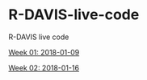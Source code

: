 # R-DAVIS-live-code
R-DAVIS live code

[Week 01: 2018-01-09](https://dl.dropboxusercontent.com/s/odkuptfvl5kqskt/2018-R-DAVIS-w1.R?dl=0)

[Week 02: 2018-01-16](https://dl.dropboxusercontent.com/s/nd15b2o4rojq83f/2018-R-DAVIS-w02.R?dl=0)